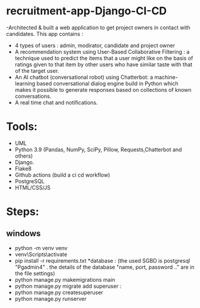 # recruitment-app-Django-CI-CD

-Architected & built a web application to get project owners in contact with candidates.
This app contains :
* 4 types of users : admin, modirator, candidate and project owner 
* A recommendation system using User-Based Collaborative Filtering : a technique used to predict the items that a user might like on the basis of ratings given to that item by other users who have similar taste with that of the target user.
* An AI chatbot (conversational robot) using Chatterbot: a machine-learning based conversational dialog engine build in Python which makes it possible to generate responses based on collections of known conversations. 
* A real time chat and notifications.

# Tools:
- UML
- Python 3.9 (Pandas, NumPy, SciPy, Pillow, Requests,Chatterbot and others) 
- Django.
- Flake8 
- Github actions (build a ci cd workflow)
- PostgreSQL
- HTML/CSS/JS

# Steps:
## windows
- python -m venv venv
- venv\Scripts\activate
- pip install -r requirements.txt
*database : (the used SGBD is postgresql "Pgadmin4" . the details of the database "name, port, password .." are in the file settings) 
- python manage.py makemigrations main
- python manage.py migrate
add superuser : 
- python manage.py createsuperuser
- python manage.py runserver

